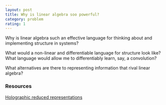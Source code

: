 ```yaml
---
layout: post
title: Why is linear algebra soo powerful?
category: problem
rating: 1
---
```


Why is linear algebra such an effective language for thinking about and implementing structure in systems? 


What would a non-linear and differentiable language for structure look like? What language would allow me to differentiably learn, say, a convolution? 

What alternatives are there to representing information that rival linear algebra? 

### Resources 

[Holographic reduced representations](http://www2.fiit.stuba.sk/~kvasnicka/CognitiveScience/6.prednaska/plate.ieee95.pdf)
